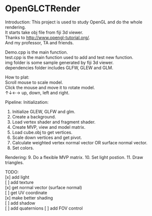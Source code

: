 # OpenGLCTRender

Introduction:
This project is used to study OpenGL and do the whole rendering.  
It starts take obj file from fiji 3d viewer.  
Thanks to http://www.opengl-tutorial.org/.  
And my professor, TA and friends.  

Demo.cpp is the main function.  
test.cpp is the main function used to add and test new function.  
img folder is some sample generated by fiji 3d viewer.  
dependencies folder includes GLFW, GLEW and GLM.  

How to plat:  
Scroll mouse to scale model.  
Click the mouse and move it to rotate model.  
↑↓←→ up, down, left and right.  

Pipeline:
Initialization:
1.  Initialize GLEW, GLFW and glm.
2.  Create a background.
3.  Load vertex shader and fragment shader.
4.  Create MVP, view and model matrix.
5.  Load cube.obj to get vertices.
6.  Scale down vertices and get pivot.
7.  Calculate weighted vertex normal vector OR surface normal vector.
8.  Set colors.

Rendering:
9.  Do a flexible MVP matrix.
10. Set light postion.
11. Draw triangles.

TODO:  
[x] add light  
[ ] add texture  
[x] get normal vector (surface normal)  
[ ] get UV coordinate  
[x] make better shading  
[ ] add shadow    
[ ] add quaternions
[ ] add FOV control